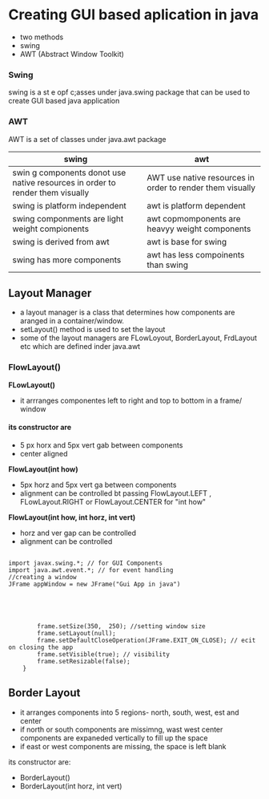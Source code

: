 # Creating GUI based aplication in java

- two methods
- swing
- AWT (Abstract Window Toolkit)

### Swing 
swing is a st e opf c;asses under  java.swing package that can be used to create GUI based java application

### AWT
AWT is a set of classes under java.awt package

| swing | awt |
| ------ | ------- |
| swin g components donot use native resources in order to render them visually | AWT use native resources in order to render them visually |
| swing is platform independent | awt is platform dependent |
| swing componments are light weight compionents | awt copmomponents are heavyy weight components|
| swing is derived from awt | awt is base for swing |
| swing has more components | awt has less compoinents than swing |



## Layout Manager
- a layout manager is a class that determines how components are aranged in a container/window.
- setLayout() method is used to set the layout
- some of the layout managers are FLowLoyout, BorderLayout, FrdLayout etc which are defined inder java.awt

### FlowLayout()

**FLowLayout()**
- it arrranges componentes left to right and top to bottom in a frame/ window

#### its constructor are
- 5 px horx and 5px vert gab between components
- center aligned

**FlowLayout(int how)**
  - 5px horz and 5px vert ga between components
  - alignment can be controlled bt passing FlowLayout.LEFT , FLowLayout.RIGHT or FlowLayout.CENTER for "int how"

**FlowLayout(int how, int horz, int vert)**
- horz and ver gap can be controlled
- alignment can be controlled
```

import javax.swing.*; // for GUI Components
import java.awt.event.*; // for event handling
//creating a window
JFrame appWindow = new JFrame("Gui App in java")


            


        frame.setSize(350,  250); //setting window size
        frame.setLayout(null);
        frame.setDefaultCloseOperation(JFrame.EXIT_ON_CLOSE); // ecit on closing the app
        frame.setVisible(true); // visibility
        frame.setResizable(false); 
    }
```
## Border Layout
- it arranges components into 5 regions- north, south, west, est and center
- if north or south components are missimng, wast west center components are expaneded vertically to fill up the space
- if east or west components are missing, the space is left blank

its constructor are:
- BorderLayout()
- BorderLayout(int horz, int vert)
